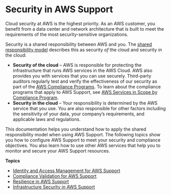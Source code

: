 # Security in AWS Support<a name="security"></a>

Cloud security at AWS is the highest priority\. As an AWS customer, you benefit from a data center and network architecture that is built to meet the requirements of the most security\-sensitive organizations\.

Security is a shared responsibility between AWS and you\. The [shared responsibility model](http://aws.amazon.com/compliance/shared-responsibility-model/) describes this as security *of* the cloud and security *in* the cloud:
+ **Security of the cloud** – AWS is responsible for protecting the infrastructure that runs AWS services in the AWS Cloud\. AWS also provides you with services that you can use securely\. Third\-party auditors regularly test and verify the effectiveness of our security as part of the [AWS Compliance Programs](http://aws.amazon.com/compliance/programs/)\. To learn about the compliance programs that apply to AWS Support, see [AWS Services in Scope by Compliance Program](http://aws.amazon.com/compliance/services-in-scope/)\.
+ **Security in the cloud** – Your responsibility is determined by the AWS service that you use\. You are also responsible for other factors including the sensitivity of your data, your company’s requirements, and applicable laws and regulations\. 

This documentation helps you understand how to apply the shared responsibility model when using AWS Support\. The following topics show you how to configure AWS Support to meet your security and compliance objectives\. You also learn how to use other AWS services that help you to monitor and secure your AWS Support resources\. 

**Topics**
+ [Identity and Access Management for AWS Support](security-iam.md)
+ [Compliance Validation for AWS Support](support-compliance.md)
+ [Resilience in AWS Support](disaster-recovery-resiliency.md)
+ [Infrastructure Security in AWS Support](infrastructure-security.md)